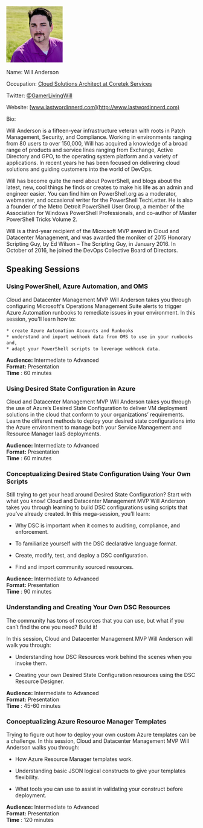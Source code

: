 <img src="./media/image1.jpeg" width="149" height="149" />

Name: Will Anderson

Occupation: [ Cloud Solutions Architect at Coretek Services ](http://www.coretekservices.com/ "Coretek Services")

Twitter: [@GamerLivingWill](twitter.com/gamerlivingwill)

Website: [www.lastwordinnerd.com](http://www.lastwordinnerd.com)

Bio:

Will Anderson is a fifteen-year infrastructure veteran with roots in Patch Management, Security, and Compliance. Working in environments ranging from 80 users to over 150,000, Will has acquired a knowledge of a broad range of products and service lines ranging from Exchange, Active Directory and GPO, to the operating system platform and a variety of applications. In recent years he has been focused on delivering cloud solutions and guiding customers into the world of DevOps.

Will has become quite the nerd about PowerShell, and blogs about the latest, new, cool things he finds or creates to make his life as an admin and engineer easier. You can find him on PowerShell.org as a moderator, webmaster, and occasional writer for the PowerShell TechLetter. He is also a founder of the Metro Detroit PowerShell User Group, a member of the Association for Windows PowerShell Professionals, and co-author of Master PowerShell Tricks Volume 2.

Will is a third-year recipient of the Microsoft MVP award in Cloud and Datacenter Management, and was awarded the moniker of 2015 Honorary Scripting Guy, by Ed Wilson – The Scripting Guy, in January 2016. In October of 2016, he joined the DevOps Collective Board of Directors.

## Speaking Sessions

### Using PowerShell, Azure Automation, and OMS

Cloud and Datacenter Management MVP Will Anderson takes you through 
configuring Microsoft's Operations Management Suite alerts to trigger 
Azure Automation runbooks to remediate issues in your environment.  In 
this session, you'll learn how to:

    * create Azure Automation Accounts and Runbooks
    * understand and import webhook data from OMS to use in your runbooks
    and,
    * adapt your PowerShell scripts to leverage webhook data.

**Audience:** Intermediate to Advanced  
**Format:** Presentation  
**Time** : 60 minutes

### Using Desired State Configuration in Azure

Cloud and Datacenter Management MVP Will Anderson takes you through the
use of Azure’s Desired State Configuration to deliver VM deployment
solutions in the cloud that conform to your organizations’ requirements.
Learn the different methods to deploy your desired state configurations
into the Azure environment to manage both your Service Management and
Resource Manager IaaS deployments.

**Audience:** Intermediate to Advanced  
**Format:** Presentation  
**Time** : 60 minutes

### Conceptualizing Desired State Configuration Using Your Own Scripts

Still trying to get your head around Desired State Configuration? Start
with what you know! Cloud and Datacenter Management MVP Will Anderson
takes you through learning to build DSC configurations using scripts
that you’ve already created. In this mega-session, you’ll learn:

-   Why DSC is important when it comes to auditing, compliance,
    and enforcement.

-   To familiarize yourself with the DSC declarative language format.

-   Create, modify, test, and deploy a DSC configuration.

-   Find and import community sourced resources.

**Audience:** Intermediate to Advanced  
**Format:** Presentation  
**Time** : 90 minutes

### Understanding and Creating Your Own DSC Resources

The community has tons of resources that you can use, but what if you
can’t find the one you need? Build it!

In this session, Cloud and Datacenter Management MVP Will Anderson will
walk you through:

-   Understanding how DSC Resources work behind the scenes when you
    invoke them.

-   Creating your own Desired State Configuration resources using the
    DSC Resource Designer.

**Audience:** Intermediate to Advanced  
**Format:** Presentation  
**Time** : 45-60 minutes

### Conceptualizing Azure Resource Manager Templates

Trying to figure out how to deploy your own custom Azure templates can
be a challenge. In this session, Cloud and Datacenter Management MVP
Will Anderson walks you through:

-   How Azure Resource Manager templates work.

-   Understanding basic JSON logical constructs to give your
    templates flexibility.

-   What tools you can use to assist in validating your construct
    before deployment.

**Audience:** Intermediate to Advanced  
**Format:** Presentation  
**Time** : 120 minutes
